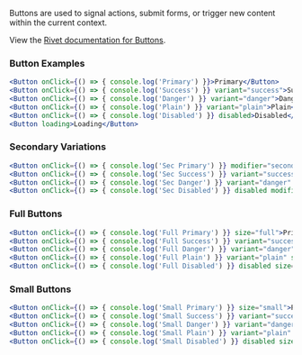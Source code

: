 Buttons are used to signal actions, submit forms, or trigger new content within the current context.

View the [Rivet documentation for Buttons](https://rivet.uits.iu.edu/components/forms/buttons/).

### Button Examples

<!-- prettier-ignore-start -->
```jsx
<Button onClick={() => { console.log('Primary') }}>Primary</Button>
<Button onClick={() => { console.log('Success') }} variant="success">Success</Button>
<Button onClick={() => { console.log('Danger') }} variant="danger">Danger</Button>
<Button onClick={() => { console.log('Plain') }} variant="plain">Plain</Button>
<Button onClick={() => { console.log('Disabled') }} disabled>Disabled</Button>
<Button loading>Loading</Button>
```
<!-- prettier-ignore-end -->

### Secondary Variations

<!-- prettier-ignore-start -->
```jsx
<Button onClick={() => { console.log('Sec Primary') }} modifier="secondary">Primary</Button>
<Button onClick={() => { console.log('Sec Success') }} variant="success" modifier="secondary">Success</Button>
<Button onClick={() => { console.log('Sec Danger') }} variant="danger" modifier="secondary">Danger</Button>
<Button onClick={() => { console.log('Sec Disabled') }} disabled modifier="secondary">Disabled</Button>
```
<!-- prettier-ignore-end -->

### Full Buttons

<!-- prettier-ignore-start -->
```jsx
<Button onClick={() => { console.log('Full Primary') }} size="full">Primary</Button>
<Button onClick={() => { console.log('Full Success') }} variant="success" size="full">Success</Button>
<Button onClick={() => { console.log('Full Danger') }} variant="danger" size="full">Danger</Button>
<Button onClick={() => { console.log('Full Plain') }} variant="plain" size="full">Plain</Button>
<Button onClick={() => { console.log('Full Disabled') }} disabled size="full">Disabled</Button>
```
<!-- prettier-ignore-end -->

### Small Buttons

<!-- prettier-ignore-start -->
```jsx
<Button onClick={() => { console.log('Small Primary') }} size="small">Primary</Button>
<Button onClick={() => { console.log('Small Success') }} variant="success" size="small">Success</Button>
<Button onClick={() => { console.log('Small Danger') }} variant="danger" size="small">Danger</Button>
<Button onClick={() => { console.log('Small Plain') }} variant="plain" size="small">Plain</Button>
<Button onClick={() => { console.log('Small Disabled') }} disabled size="small">Disabled</Button>
```
<!-- prettier-ignore-end -->

